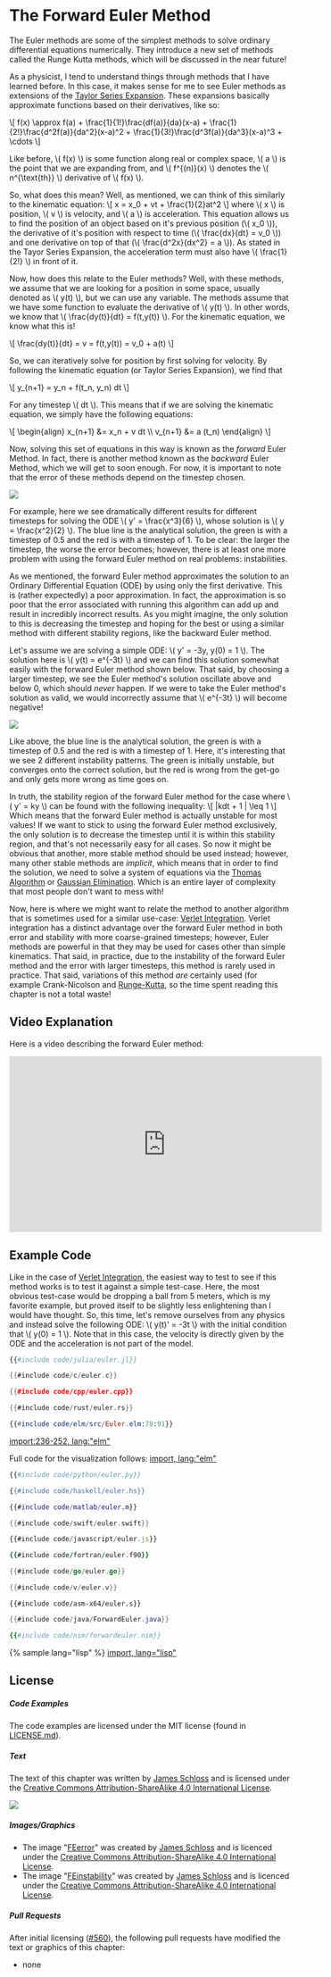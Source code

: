 # The Forward Euler Method

The Euler methods are some of the simplest methods to solve ordinary differential equations numerically.
They introduce a new set of methods called the Runge Kutta methods, which will be discussed in the near future!

As a physicist, I tend to understand things through methods that I have learned before.
In this case, it makes sense for me to see Euler methods as extensions of the [Taylor Series Expansion](../taylor_series_expansion/taylor_series_expansion.md).
These expansions basically approximate functions based on their derivatives, like so:

\\[
f(x) \approx f(a) + \frac{1}{1!}\frac{df(a)}{da}(x-a)
    + \frac{1}{2!}\frac{d^2f(a)}{da^2}(x-a)^2
    + \frac{1}{3!}\frac{d^3f(a)}{da^3}(x-a)^3 + \cdots
\\]

Like before,  \\( f(x) \\) is some function along real or complex space, \\( a \\) is the point that we are expanding from, and \\( f^{(n)}(x) \\) denotes the \\( n^{\text{th}} \\) derivative of \\( f(x) \\).

So, what does this mean? Well, as mentioned, we can think of this similarly to the kinematic equation:
\\[ x = x_0 + vt + \frac{1}{2}at^2 \\]
where \\( x \\) is position, \\( v \\) is velocity, and \\( a \\) is acceleration.
This equation allows us to find the position of an object based on it's previous position (\\( x_0 \\)), the derivative of it's position with respect to time (\\( \frac{dx}{dt} = v_0 \\)) and one derivative on top of that (\\( \frac{d^2x}{dx^2} = a \\)).
As stated in the Tayor Series Expansion, the acceleration term must also have \\( \frac{1}{2!} \\) in front of it.

Now, how does this relate to the Euler methods?
Well, with these methods, we assume that we are looking for a position in some space, usually denoted as \\( y(t) \\), but we can use any variable.
The methods assume that we have some function to evaluate the derivative of \\( y(t) \\). In other words, we know that \\( \frac{dy(t)}{dt} = f(t,y(t)) \\).
For the kinematic equation, we know what this is!

\\[ \frac{dy(t)}{dt} = v = f(t,y(t)) = v_0 + a(t) \\]

So, we can iteratively solve for position by first solving for velocity. By following the kinematic equation (or Taylor Series Expansion), we find that

\\[ y_{n+1} = y_n + f(t_n, y_n) dt \\]

For any timestep \\( dt \\). This means that if we are solving the kinematic equation, we simply have the following equations:

\\[
\begin{align}
    x_{n+1} &= x_n + v dt \\\\
    v_{n+1} &= a (t_n)
\end{align}
\\]

Now, solving this set of equations in this way is known as the *forward* Euler Method.
In fact, there is another method known as the *backward* Euler Method, which we will get to soon enough.
For now, it is important to note that the error of these methods depend on the timestep chosen.

<p>
    <img  class="center" src="res/error.png" />
</p>

For example, here we see dramatically different results for different timesteps for solving the ODE \\( y' = \frac{x^3}{6} \\), whose solution is \\( y = \frac{x^2}{2} \\).
The blue line is the analytical solution, the green is with a timestep of 0.5 and the red is with a timestep of 1.
To be clear: the larger the timestep, the worse the error becomes; however, there is at least one more problem with using the forward Euler method on real problems: instabilities.

As we mentioned, the forward Euler method approximates the solution to an Ordinary Differential Equation (ODE) by using only the first derivative.
This is (rather expectedly) a poor approximation.
In fact, the approximation is so poor that the error associated with running this algorithm can add up and result in incredibly incorrect results.
As you might imagine, the only solution to this is decreasing the timestep and hoping for the best or using a similar method with different stability regions, like the backward Euler method.

Let's assume we are solving a simple ODE: \\( y' = -3y, y(0) = 1 \\).
The solution here is \\( y(t) = e^{-3t} \\) and we can find this solution somewhat easily with the forward Euler method shown below.
That said, by choosing a larger timestep, we see the Euler method's solution oscillate above and below 0, which should *never* happen.
If we were to take the Euler method's solution as valid, we would incorrectly assume that \\( e^{-3t} \\) will become negative!

<p>
    <img  class="center" src="res/instability.png" />
</p>

Like above, the blue line is the analytical solution, the green is with a timestep of 0.5 and the red is with a timestep of 1.
Here, it's interesting that we see 2 different instability patterns.
The green is initially unstable, but converges onto the correct solution, but the red is wrong from the get-go and only gets more wrong as time goes on.

In truth, the stability region of the forward Euler method for the case where \\( y' = ky \\) can be found with the following inequality:
\\[ |kdt + 1 | \leq 1 \\]
Which means that the forward Euler method is actually unstable for most values!
If we want to stick to using the forward Euler method exclusively, the only solution is to decrease the timestep until it is within this stability region, and that's not necessarily easy for all cases.
So now it might be obvious that another, more stable method should be used instead; however, many other stable methods are *implicit*, which means that in order to find the solution, we need to solve a system of equations via the [Thomas Algorithm](../thomas_algorithm/thomas_algorithm.md) or [Gaussian Elimination](../gaussian_elimination/gaussian_elimination.md).
Which is an entire layer of complexity that most people don't want to mess with!

Now, here is where we might want to relate the method to another algorithm that is sometimes used for a similar use-case: [Verlet Integration](../verlet_integration/verlet_integration.md).
Verlet integration has a distinct advantage over the forward Euler method in both error and stability with more coarse-grained timesteps; however, Euler methods are powerful in that they may be used for cases other than simple kinematics.
That said, in practice, due to the instability of the forward Euler method and the error with larger timesteps, this method is rarely used in practice.
That said, variations of this method *are* certainly used (for example Crank-Nicolson and [Runge-Kutta](../runge_kutta_methods/runge_kutta_methods.md), so the time spent reading this chapter is not a total waste!

## Video Explanation

Here is a video describing the forward Euler method:

<div style="text-align:center">
<iframe width="560" height="315" src="https://www.youtube.com/embed/wG7h8g6VLBo" frameborder="0" allow="accelerometer; autoplay; encrypted-media; gyroscope; picture-in-picture" allowfullscreen></iframe>
</div>

## Example Code

Like in the case of [Verlet Integration](../verlet_integration/verlet_integration.md), the easiest way to test to see if this method works is to test it against a simple test-case.
Here, the most obvious test-case would be dropping a ball from 5 meters, which is my favorite example, but proved itself to be slightly less enlightening than I would have thought.
So, this time, let's remove ourselves from any physics and instead solve the following ODE: \\( y(t)' = -3t \\) with the initial condition that \\( y(0) = 1 \\).
Note that in this case, the velocity is directly given by the ODE and the acceleration is not part of the model.


```julia
{{#include code/julia/euler.jl}}
```
```c
{{#include code/c/euler.c}}
```
```cpp
{{#include code/cpp/euler.cpp}}
```
```rust
{{#include code/rust/euler.rs}}
```
```elm
{{#include code/elm/src/Euler.elm:78:91}}
```
[import:236-252, lang:"elm"](code/elm/src/Euler.elm)

Full code for the visualization follows:
[import, lang:"elm"](code/elm/src/Euler.elm)

```python
{{#include code/python/euler.py}}
```
```haskell
{{#include code/haskell/euler.hs}}
```
```matlab
{{#include code/matlab/euler.m}}
```
```swift
{{#include code/swift/euler.swift}}
```
```javascript
{{#include code/javascript/euler.js}}
```
```fortran
{{#include code/fortran/euler.f90}}
```
```go
{{#include code/go/euler.go}}
```
```v
{{#include code/v/euler.v}}
```
```asm-x64
{{#include code/asm-x64/euler.s}}
```
```java
{{#include code/java/ForwardEuler.java}}
```
```nim
{{#include code/nim/forwardeuler.nim}}
```
{% sample lang="lisp" %}
[import, lang="lisp"](code/clisp/euler.lisp)




## License

##### Code Examples

The code examples are licensed under the MIT license (found in [LICENSE.md](https://github.com/algorithm-archivists/algorithm-archive/blob/master/LICENSE.md)).

##### Text

The text of this chapter was written by [James Schloss](https://github.com/leios) and is licensed under the [Creative Commons Attribution-ShareAlike 4.0 International License](https://creativecommons.org/licenses/by-sa/4.0/legalcode).

[<p><img  class="center" src="../cc/CC-BY-SA_icon.svg" /></p>](https://creativecommons.org/licenses/by-sa/4.0/)

##### Images/Graphics
- The image "[FEerror](res/error.png)" was created by [James Schloss](https://github.com/leios) and is licenced under the [Creative Commons Attribution-ShareAlike 4.0 International License](https://creativecommons.org/licenses/by-sa/4.0/legalcode).
- The image "[FEinstability](res/instability.png)" was created by [James Schloss](https://github.com/leios) and is licenced under the [Creative Commons Attribution-ShareAlike 4.0 International License](https://creativecommons.org/licenses/by-sa/4.0/legalcode).

##### Pull Requests

After initial licensing ([#560](https://github.com/algorithm-archivists/algorithm-archive/pull/560)), the following pull requests have modified the text or graphics of this chapter:
- none
